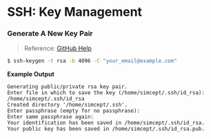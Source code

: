 # SSH: Key Management

### Generate A New Key Pair

> Reference: [GitHub Help](https://help.github.com/articles/generating-a-new-ssh-key-and-adding-it-to-the-ssh-agent/)

```sh
$ ssh-keygen -t rsa -b 4096 -C "your_email@example.com"
```

**Example Output**

```
Generating public/private rsa key pair.
Enter file in which to save the key (/home/simcept/.ssh/id_rsa): /home/simcept/.ssh/id_rsa
Created directory '/home/simcept/.ssh'.
Enter passphrase (empty for no passphrase):
Enter same passphrase again:
Your identification has been saved in /home/simcept/.ssh/id_rsa.
Your public key has been saved in /home/simcept/.ssh/id_rsa.pub.
```


